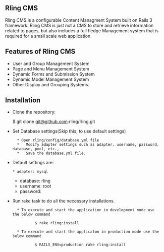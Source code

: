 Rling CMS
----------
Rling CMS is a configurable Content Managment System built on Rails 3 framework. Rling CMS is just not a CMS to store and retrieve information related to pages, but also includes a full fledge Management system that is required for a small scale web application.


Features of Rling CMS
----------------------
* User and Group Management System
* Page and Menu Management System
* Dynamic Forms and Submission System
* Dynamic Model Management System
* Other Display and Grouping Systems.

Installation
----------------------
* Clone the repository:

    $ git clone git@github.com:rling/rling.git
    
* Set Database settings(Skip this, to use default settings)

		* Open rling/config/database.yml file
 		*	Modify adapter settings such as adapter, username, password, database, pool, etc.,
 		*	Save the database.yml file.
 		
*	Default settings are:

		* adapter: mysql
  	* database: rling
  	* username: root
  	* password: 
  	
* Run rake task to do all the necessary installations.

		* To execute and start the application in development mode use the below command
				
				$ rake rling:install
		
		* To execute and start the applicaton in production mode use the below command
		
				$ RAILS_ENV=production rake rling:install 
